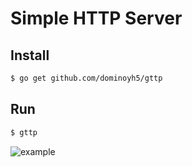# Simple HTTP Server
## Install
```bash
$ go get github.com/dominoyh5/gttp
```
## Run
```bash
$ gttp
```
![example](https://github.com/dominoyh5/gttp/blob/main/ex.png?raw=true)
